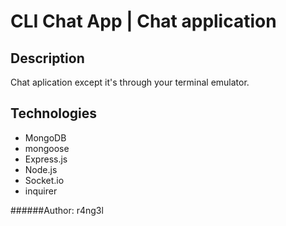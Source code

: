 # CLI Chat App | Chat application

## Description
Chat aplication except it's through your terminal emulator.

## Technologies
+ MongoDB
+ mongoose
+ Express.js
+ Node.js
+ Socket.io
+ inquirer

######Author: r4ng3l
